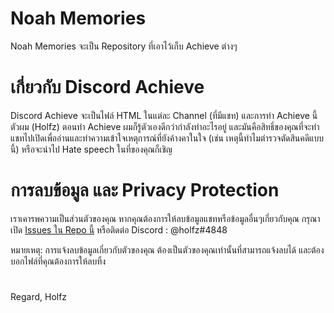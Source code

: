 # Noah Memories
Noah Memories จะเป็น Repository ที่เอาไว้เก็บ Achieve ต่างๆ

# เกี่ยวกับ Discord Achieve
Discord Achieve จะเป็นไฟล์ HTML ในแต่ละ Channel (ที่มีแชท) และการทำ Achieve นี้ ตัวผม (Holfz) ตอนทำ Achieve ผมก็รู้ตัวเองดีกว่ากำลังทำอะไรอยู่ และมันคือสิทธิ์ของคุณที่จะทำแชทไปเปิดเพื่ออ่านและทำความเข้าใจเหตุการณ์ที่ยังค้างคาในใจ (เช่น เหตุนี้ทำไมตำรวจตัดสินคดีแบบนี้) หรือจะนำไป Hate speech ในที่ของคุณก็เชิญ

# การลบข้อมูล และ Privacy Protection
เราเคารพความเป็นส่วนตัวของคุณ หากคุณต้องการให้ลบข้อมูลแชทหรือข้อมูลอื่นๆเกี่ยวกับคุณ กรุณาเปิด [Issues ใน Repo นี้](https://github.com/Project-Noah/Noah-Memories/issues) หรือติดต่อ Discord : @holfz#4848

หมายเหตุ: การแจ้งลบข้อมูลเกี่ยวกับตัวของคุณ ต้องเป็นตัวของคุณเท่านั้นที่สามารถแจ้งลบได้ และต้องบอกไฟล์ที่คุณต้องการให้ลบทิ้ง

#
Regard, Holfz